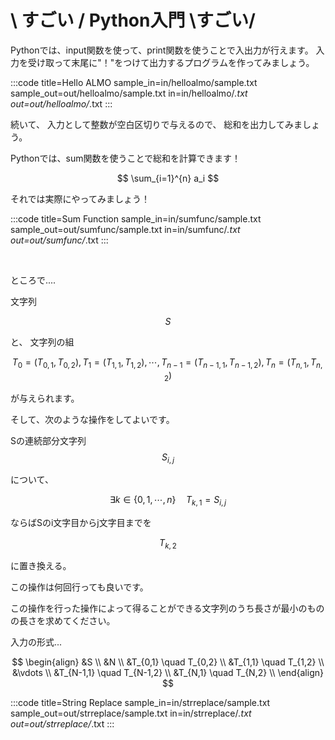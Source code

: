 # \ すごい / Python入門 \すごい/

Pythonでは、input関数を使って、print関数を使うことで入出力が行えます。
入力を受け取って末尾に"！"をつけて出力するプログラムを作ってみましょう。

:::code
title=Hello ALMO
sample_in=in/helloalmo/sample.txt
sample_out=out/helloalmo/sample.txt
in=in/helloalmo/*.txt
out=out/helloalmo/*.txt
:::


続いて、
入力として整数が空白区切りで与えるので、
総和を出力してみましょう。

Pythonでは、sum関数を使うことで総和を計算できます！

$$
\sum_{i=1}^{n} a_i
$$

それでは実際にやってみましょう！

:::code
title=Sum Function
sample_in=in/sumfunc/sample.txt
sample_out=out/sumfunc/sample.txt
in=in/sumfunc/*.txt
out=out/sumfunc/*.txt
:::

<br>




ところで....


文字列

$$
S
$$

と、
文字列の組

$$
T_0 = (T_{0,1}, T_{0,2}), T_1 = (T_{1,1}, T_{1,2}), \cdots,
T_{n-1} = (T_{n-1,1}, T_{n-1,2}), T_n = (T_{n,1}, T_{n,2})
$$

が与えられます。

そして、次のような操作をしてよいです。

Sの連続部分文字列
$$
S_{i,j} 
$$

について、

$$
\exists k \in \{0, 1, \cdots, n\} \quad T_{k,1} = S_{i,j}
$$

ならばSのi文字目からj文字目までを

$$
T_{k,2}
$$

に置き換える。

この操作は何回行っても良いです。

この操作を行った操作によって得ることができる文字列のうち長さが最小のものの長さを求めてください。



入力の形式...

$$
\begin{align}
&S \\
&N \\
&T_{0,1} \quad T_{0,2} \\
&T_{1,1} \quad T_{1,2} \\
&\vdots \\
&T_{N-1,1} \quad T_{N-1,2} \\
&T_{N,1} \quad T_{N,2} \\
\end{align}
$$



:::code
title=String Replace
sample_in=in/strreplace/sample.txt
sample_out=out/strreplace/sample.txt
in=in/strreplace/*.txt
out=out/strreplace/*.txt
:::

